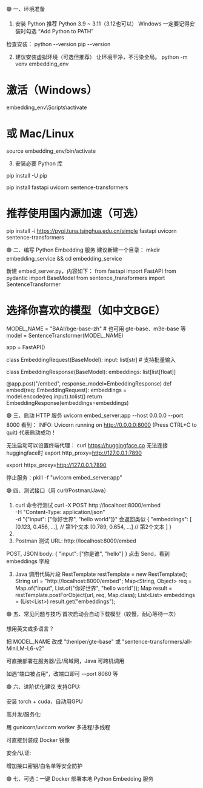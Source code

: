 🟢 一、环境准备
1. 安装 Python
   推荐 Python 3.9 ~ 3.11（3.12也可以）
Windows 一定要记得安装时勾选 “Add Python to PATH”

检查安装：
python --version
pip --version

2. 建议安装虚拟环境（可选但推荐）
   让环境干净，不污染全局。
python -m venv embedding_env
# 激活（Windows）
embedding_env\Scripts\activate
# 或 Mac/Linux
source embedding_env/bin/activate

3. 安装必要 Python 库 

pip install -U pip

pip install fastapi uvicorn sentence-transformers

# 推荐使用国内源加速（可选）
pip install -i https://pypi.tuna.tsinghua.edu.cn/simple fastapi uvicorn sentence-transformers

🟢 二、编写 Python Embedding 服务
建议新建一个目录：
mkdir embedding_service && cd embedding_service

新建 embed_server.py，内容如下：
from fastapi import FastAPI
from pydantic import BaseModel
from sentence_transformers import SentenceTransformer

# 选择你喜欢的模型（如中文BGE）
MODEL_NAME = "BAAI/bge-base-zh"  # 也可用 gte-base、m3e-base 等
model = SentenceTransformer(MODEL_NAME)

app = FastAPI()

class EmbeddingRequest(BaseModel):
input: list[str]  # 支持批量输入

class EmbeddingResponse(BaseModel):
embeddings: list[list[float]]

@app.post("/embed", response_model=EmbeddingResponse)
def embed(req: EmbeddingRequest):
embeddings = model.encode(req.input).tolist()
return EmbeddingResponse(embeddings=embeddings)

🟢 三、启动 HTTP 服务
uvicorn embed_server:app --host 0.0.0.0 --port 8000
看到：
INFO:     Uvicorn running on http://0.0.0.0:8000 (Press CTRL+C to quit)
代表启动成功！

无法启动可以设置终端代理：
curl https://huggingface.co
无法连接huggingface时
export http_proxy=http://127.0.0.1:7890

export https_proxy=http://127.0.0.1:7890

停止服务：pkill -f "uvicorn embed_server:app"

🟢 四、测试接口（用 curl/Postman/Java）
1. curl 命令行测试
   curl -X POST http://localhost:8000/embed \
   -H "Content-Type: application/json" \
   -d "{\"input\": [\"你好世界\", \"hello world\"]}"
   会返回类似
{
"embeddings": [
[0.123, 0.456, ...],   // 第1个文本
[0.789, 0.654, ...]    // 第2个文本
]
}
2. 
2. Postman 测试
   URL: http://localhost:8000/embed

POST, JSON body:
{
"input": ["你是谁", "hello"]
}
点击 Send，看到 embeddings 字段

3. Java 调用代码片段
   RestTemplate restTemplate = new RestTemplate();
   String url = "http://localhost:8000/embed";
   Map<String, Object> req = Map.of("input", List.of("你好世界", "hello world"));
   Map result = restTemplate.postForObject(url, req, Map.class);
   List<List<Double>> embeddings = (List<List<Double>>) result.get("embeddings");

🟢 五、常见问题与技巧
   首次启动会自动下载模型（较慢，耐心等待一次）

想用英文或多语言？

把 MODEL_NAME 改成 "thenlper/gte-base" 或 "sentence-transformers/all-MiniLM-L6-v2"


可直接部署在服务器/云/局域网，Java 可跨机调用

如遇“端口被占用”，改端口即可 --port 8080 等

🟢 六、进阶优化建议
支持GPU:

安装 torch + cuda，自动用GPU

高并发/服务化:

用 gunicorn/uvicorn worker 多进程/多线程

可直接封装成 Docker 镜像

安全/认证:

增加接口密钥/白名单等安全防护

🟢 七、可选：一键 Docker 部署本地 Python Embedding 服务
